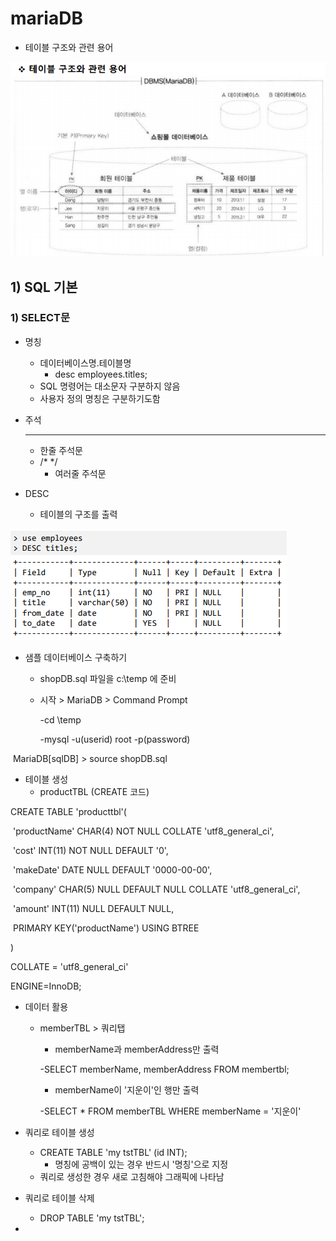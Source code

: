 

# mariaDB

- 테이블 구조와 관련 용어

![image-20210119225900336](mariaDB_01.assets/image-20210119225900336.png)

## 1) SQL 기본

### 1) SELECT문

- 명칭
  - 데이터베이스명.테이블명
    - desc employees.titles;
  - SQL 명령어는 대소문자 구분하지 않음
  - 사용자 정의 명칭은 구분하기도함



- 주석
  - --
    - 한줄 주석문
  - /*    */
    - 여러줄 주석문



- DESC
  - 테이블의 구조를 출력

![image-20210119230656196](mariaDB_01.assets/image-20210119230656196.png)



- 샘플 데이터베이스 구축하기

  - shopDB.sql 파일을 c:\\temp 에 준비

  - 시작 > MariaDB > Command Prompt

    -cd \\temp

    -mysql -u(userid) root -p(password)



​	 MariaDB[sqlDB] > source shopDB.sql



- 테이블 생성
  - productTBL (CREATE 코드)

CREATE TABLE 'producttbl'(

​	'productName' CHAR(4) NOT NULL COLLATE 'utf8_general_ci',

​	'cost' INT(11) NOT NULL DEFAULT '0',

​	'makeDate' DATE NULL DEFAULT '0000-00-00',

​	'company' CHAR(5) NULL DEFAULT NULL COLLATE 'utf8_general_ci',

​	'amount' INT(11) NULL DEFAULT NULL,

​	PRIMARY KEY('productName') USING BTREE

)

COLLATE = 'utf8_general_ci'

ENGINE=InnoDB;



- 데이터 활용

  - memberTBL > 쿼리탭

    - memberName과 memberAddress만 출력

    -SELECT memberName, memberAddress FROM membertbl;

    - memberName이 '지운이'인 행만 출력

    -SELECT * FROM memberTBL WHERE memberName = '지운이'



- 쿼리로 테이블 생성
  - CREATE TABLE 'my tstTBL' (id INT);
    - 명칭에 공백이 있는 경우 반드시 '명칭'으로 지정
  - 쿼리로 생성한 경우 새로 고침해야 그래픽에 나타남



- 쿼리로 테이블 삭제
  - DROP TABLE 'my tstTBL';





- 

